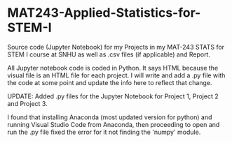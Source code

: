 # MAT243-Applied-Statistics-for-STEM-I
Source code (Jupyter Notebook) for my Projects in my MAT-243 STATS for STEM I course at SNHU as well as .csv files (if applicable) and Report.

All Jupyter notebook code is coded in Python. It says HTML because the visual file is an HTML file for each project. I will write and add a .py file with the code at some point and update the info here to reflect that change.

UPDATE: Added .py files for the Jupyter Notebook for Project 1, Project 2 and Project 3. 

I found that installing Anaconda (most updated version for python) and running Visual Studio Code from Anaconda, then proceeding to open and run the .py file fixed the error for it not finding the 'numpy' module.
